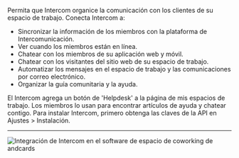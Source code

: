 Permita que Intercom organice la comunicación con los clientes de su espacio de trabajo. Conecta Intercom a:

- Sincronizar la información de los miembros con la plataforma de Intercomunicación.
- Ver cuando los miembros están en línea.
- Chatear con los miembros de su aplicación web y móvil.
- Chatear con los visitantes del sitio web de su espacio de trabajo.
- Automatizar los mensajes en el espacio de trabajo y las comunicaciones por correo electrónico.
- Organizar la guía comunitaria y la ayuda.

El Intercom agrega un botón de 'Helpdesk' a la página de mis espacios de trabajo. Los miembros lo usan para encontrar artículos de ayuda y chatear contigo. Para instalar Intercom, primero obtenga las claves de la API en Ajustes > Instalación.

---

![Integración de Intercom en el software de espacio de coworking de andcards](https://d7ccq1i35b0cj.cloudfront.net/andcards-integrations-intercom-light-en-1920-1200.png)

